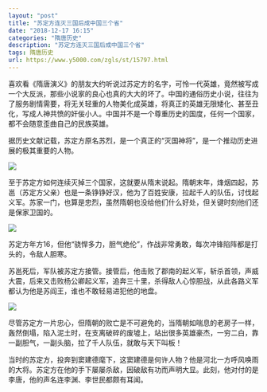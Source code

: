 ```yaml
---
layout: "post"
title: "苏定方连灭三国后成中国三个省"
date: "2018-12-17 16:15"
categories: "隋唐历史"
description: "苏定方连灭三国后成中国三个省"
tags: 隋唐历史
url: https://www.y5000.com/zgls/st/15797.html
---
```






喜欢看《隋唐演义》的朋友大约听说过苏定方的名字，可怜一代英雄，竟然被写成一个大反派，那些小说家的良心也真的大大的坏了。中国的通俗历史小说，往往为了服务剧情需要，将无关轻重的人物美化成英雄，将真正的英雄无限矮化、甚至丑化，写成人神共愤的奸佞小人。中国并不是一个尊重历史的国度，任何一个国家，都不会随意歪曲自己的民族英雄。

据历史文献记载，苏定方原名苏烈，是一个真正的“灭国神将”，是一个推动历史进展的极其重要的人物。

![](https://img.y5000.com/uploads/allimg/170302/1A2243600-0.jpg)

至于苏定方如何连续灭掉三个国家，这就要从隋末说起。隋朝末年，烽烟四起，苏邕（苏定方父亲）也是一条铮铮好汉，他为了百姓安康，拉起千人的队伍，讨伐起义军。苏家一门，也算是忠烈，虽然隋朝也没给他们什么好处，但关键时刻他们还是保家卫国的。

![](https://img.y5000.com/uploads/allimg/170302/1A22443G-1.jpg)

苏定方年方16，但他“骁悍多力，胆气绝伦”，作战非常勇敢，每次冲锋陷阵都是打头的，令敌人胆寒。

苏邕死后，军队被苏定方接管。接管后，他击败了郡南的起义军，斩杀首领，声威大震，后来又击败杨公卿起义军，追奔三十里，杀得敌人心惊胆战，从此各路义军都认为他是苏阎王，谁也不敢轻易进犯他的地盘。

![](https://img.y5000.com/uploads/allimg/170302/1A22414D-2.jpg)

尽管苏定方一片忠心，但隋朝的败亡是不可避免的，当隋朝如喘息的老房子一样，轰然倒塌，陷入泥土时，在支离破碎的废墟上，站出很多英雄豪杰，一穷二白，靠一副胆气，一副头脑，拉了千人队伍，就敢与天下叫板！

当时的苏定方，投奔到窦建德麾下，这窦建德是何许人物？他是河北一方呼风唤雨的大将。苏定方在他的手下屡屡杀敌，因破敌有功而声明大显。此刻，他对付的是李唐，他的声名连李渊、李世民都颇有耳闻。
